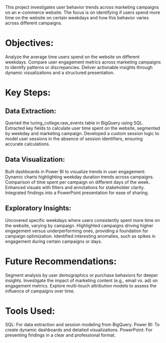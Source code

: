 This project investigates user behavior trends across marketing campaigns on an e-commerce website. The focus is on identifying if users spend more time on the website on certain weekdays and how this behavior varies across different campaigns.

# Objectives:
Analyze the average time users spend on the website on different weekdays.
Compare user engagement metrics across marketing campaigns to identify patterns or discrepancies.
Deliver actionable insights through dynamic visualizations and a structured presentation.
# Key Steps:
## Data Extraction:

Queried the turing_college.raw_events table in BigQuery using SQL.
Extracted key fields to calculate user time spent on the website, segmented by weekday and marketing campaign.
Developed a custom session logic to model user sessions in the absence of session identifiers, ensuring accurate calculations.
## Data Visualization:

Built dashboards in Power BI to visualize trends in user engagement:
Dynamic charts highlighting weekday duration trends across campaigns.
Comparison of time spent per campaign on different days of the week.
Enhanced visuals with filters and annotations for stakeholder clarity.
Integrated findings into a PowerPoint presentation for ease of sharing.
## Exploratory Insights:

Uncovered specific weekdays where users consistently spent more time on the website, varying by campaign.
Highlighted campaigns driving higher engagement versus underperforming ones, providing a foundation for campaign optimization.
Identified interesting anomalies, such as spikes in engagement during certain campaigns or days.

# Future Recommendations:
Segment analysis by user demographics or purchase behaviors for deeper insights.
Investigate the impact of marketing content (e.g., email vs. ad) on engagement metrics.
Explore multi-touch attribution models to assess the influence of campaigns over time.
# Tools Used:
SQL: For data extraction and session modeling from BigQuery.
Power BI: To create dynamic dashboards and detailed visualizations.
PowerPoint: For presenting findings in a clear and professional format.

